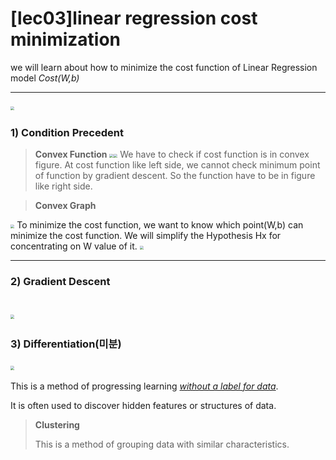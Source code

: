 # [lec03]linear regression cost minimization
we will learn about how to minimize the cost function of Linear Regression model <i>Cost(W,b)</i>
***

​							<img src="https://github.com/teddy309/10-Days-Of-DL/blob/master/day3/images/lec03funcsimplify.PNG" style="zoom:40%;"/> 

### 1) Condition Precedent
> <b>Convex Function</b>
​							<img src="https://github.com/teddy309/10-Days-Of-DL/blob/master/day3/images/lec03convexfuncL.png" style="zoom:40%;"/> 
​							<img src="https://github.com/teddy309/10-Days-Of-DL/blob/master/day3/images/lec03convexfuncR.png" style="zoom:40%;"/> 
We have to check if cost function is in convex figure.
At cost function like left side, we cannot check minimum point of function by gradient descent. 
So the function have to be in figure like right side.

> <b>Convex Graph</b>

​							<img src="https://github.com/teddy309/10-Days-Of-DL/blob/master/day3/images/lec03convexgraph.PNG" style="zoom:40%;"/> 
To minimize the cost function, we want to know  which point(W,b) can minimize the cost function.
We will simplify the Hypothesis Hx for concentrating on W value of it.
​							<img src="https://github.com/teddy309/10-Days-Of-DL/blob/master/day3/images/lec03funcsimplify.PNG" style="zoom:40%;"/> 

---
### 2) Gradient Descent

​							<img src="https://github.com/teddy309/10-Days-Of-DL/blob/master/day3/images/lec03costGradientMinimize.png" style="zoom:40%;"/> 
---
### 3) Differentiation(미분)

​							<img src="https://github.com/teddy309/10-Days-Of-DL/blob/master/day3/images/lec03formalW.png" style="zoom:40%;"/> 

This is a method of progressing learning <u>_without a label for data_</u>.

It is often used to discover hidden features or structures of data.



> <b>Clustering</b>
>
> This is a method of grouping data with similar characteristics.

